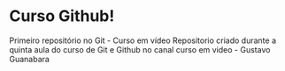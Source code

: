 # Curso Github!
 Primeiro repositório no Git - Curso em vídeo 
 Repositorio criado durante a quinta aula do curso de Git e Github no canal curso em video - Gustavo Guanabara
